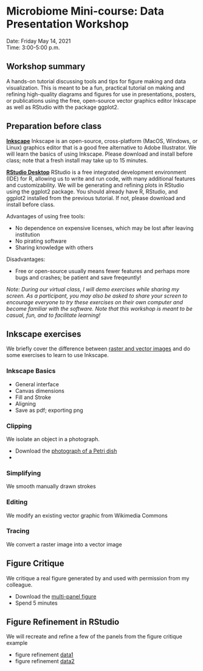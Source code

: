# Microbiome Mini-course: Data Presentation Workshop

Date: Friday May 14, 2021 <br>
Time:  3:00-5:00 p.m. <br>


## Workshop summary

A hands-on tutorial discussing tools and tips for figure making and data visualization. This is meant to be a fun, practical tutorial on making and refining high-quality diagrams and figures for use in presentations, posters, or publications using the free, open-source vector graphics editor Inkscape as well as RStudio with the package ggplot2.


## Preparation before class

[**Inkscape**](https://inkscape.org)
Inkscape is an open-source, cross-platform (MacOS, Windows, or Linux) graphics editor that is a good free alternative to Adobe Illustrator. We will learn the basics of using Inkscape. Please download and install before class; note that a fresh install may take up to 15 minutes. 

[**RStudio Desktop**](https://www.rstudio.com)
RStudio is a free integrated development environment (IDE) for R, allowing us to write and run code, with many additional features and customizability. We will be generating and refining plots in RStudio using the ggplot2 package. You should already have R, RStudio, and ggplot2 installed from the previous tutorial. If not, please download and install before class. 

Advantages of using free tools:
- No dependence on expensive licenses, which may be lost after leaving institution
- No pirating software
- Sharing knowledge with others 

Disadvantages:
- Free or open-source usually means fewer features and perhaps more bugs and crashes; be patient and save freqeuntly!

*Note: During our virtual class, I will demo exercises while sharing my screen. As a participant, you may also be asked to share your screen to encourage everyone to try these exercises on their own computer and become familiar with the software. Note that this workshop is meant to be casual, fun, and to facilitate learning!*

## Inkscape exercises

We briefly cover the difference between [raster and vector images]() and do some exercises to learn to use Inkscape.

### Inkscape Basics
  - General interface
  - Canvas dimensions
  - Fill and Stroke
  - Aligning
  - Save as pdf; exporting png
  
### Clipping
We isolate an object in a photograph.
- Download the [photograph of a Petri dish]()
- 

### Simplifying
We smooth manually drawn strokes 

### Editing
We modify an existing vector graphic from Wikimedia Commons

### Tracing
We convert a raster image into a vector image


## Figure Critique 

We critique a real figure generated by and used with permission from my colleague. 

- Download the [multi-panel figure]()
- Spend 5 minutes  


## Figure Refinement in RStudio
We will recreate and refine a few of the panels from the figure critique example

- figure refinement [data1]() 
- figure refinement [data2]()

